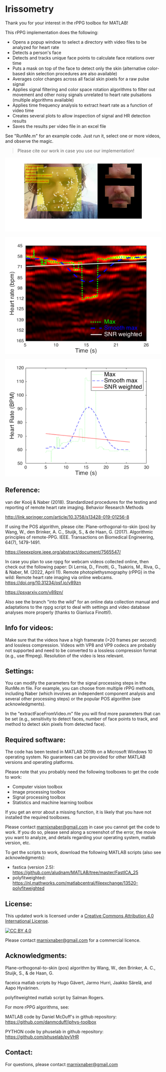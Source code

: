 # Irissometry

Thank you for your interest in the rPPG toolbox for MATLAB!

This rPPG implementation does the following:
- Opens a popup window to select a directory with video files to be analyzed for heart rate
- Detects a person's face
- Detects and tracks unique face points to calculate face rotations over time
- Puts a mask on top of the face to detect only the skin (alternative color-based skin selection procedures are also available)
- Averages color changes across all facial skin pixels for a raw pulse signal
- Applies signal filtering and color space rotation algorithms to filter out movement and other noisy signals unrelated to heart rate pulsations (multiple algorithms available)
- Applies time frequency analysis to extract heart rate as a function of video time 
- Creates several plots to allow inspection of signal and HR detection results
- Saves the results per video file in an excel file

See "RunMe.m" for an example code. Just run it, select one or more videos, and observe the magic.

> Please cite our work in case you use our implementation!

![Example of face detection and tracking](https://github.com/marnixnaber/rPPG/blob/master/images/RPPG_image_output.png)

![Example of time frequency analysis](https://github.com/marnixnaber/rPPG/blob/master/images/RPPG_TFA.png)

![Example of heart rate as a function of video time](https://github.com/marnixnaber/rPPG/blob/master/images/RPPG_HR_time.png)

## Reference:

van der Kooij & Naber (2018). Standardized procedures for the testing and reporting of remote heart rate imaging. Behavior Research Methods

http://link.springer.com/article/10.3758/s13428-019-01256-8

If using the POS algorithm, please cite:
Plane-orthogonal-to-skin (pos) by Wang, W., den Brinker, A. C., Stuijk, S., & de Haan, G. (2017). Algorithmic principles of remote-PPG. IEEE. Transactions on Biomedical Engineering, 64(7), 1479-1491.

https://ieeexplore.ieee.org/abstract/document/7565547/

In case you plan to use rppg for  webcam videos collected online, then check out the following paper:
Di Lernia, D., Finotti, G., Tsakiris, M., Riva, G., & Naber, M. (2022, April 11). Remote photoplethysmography (rPPG) in the wild: Remote heart rate imaging via online webcams. https://doi.org/10.31234/osf.io/v89zn

https://psyarxiv.com/v89zn/

Also see the branch "into the wild" for an online data collection manual and adaptations to the rppg script to deal with settings and video database analyses more properly (thanks to Gianluca Finotti!).


## Info for videos:
Make sure that the videos have a high framerate (>20 frames per second) and lossless compression. Videos with VP8 and VP9 codecs are probably not supported and need to be converted to a lossless compression format (e.g., use ffmpeg). Resolution of the video is less relevant.


## Settings:

You can modify the parameters for the signal processing steps in the RunMe.m file.
For example, you can choose from multiple rPPG methods, including Naber (which involves an independent component analysis and several other processing steps) or the popular POS algorithm (see acknowledgments).

In the "extractFaceFromVideo.m" file you will find more parameters that can be set (e.g., sensitivity to detect faces, number of face points to track, and method to detect skin pixels from detected face).


## Required software:
The code has been tested in MATLAB 2019b on a Microsoft Windows 10 operating system. No guarantees can be provided for other MATLAB versions and operating platforms.

Please note that you probably need the following toolboxes to get the code to work:
- Computer vision toolbox 
- Image processing toolbox 
- Signal processing toolbox
- Statistics and machine learning toolbox

If you get an error about a missing function, it is likely that you have not installed the required toolboxes.

Please contact marnixnaber@gmail.com in case you cannot get the code to work. 
If you do so, please send along a screenshot of the error, the movie you want to analyze, and details regarding your operating system, matlab version, etc.

To get the scripts to work, download the following MATLAB scripts (also see acknowledgments):

- fastica (version 2.5): https://github.com/aludnam/MATLAB/tree/master/FastICA_25
- polyfitweighted: https://nl.mathworks.com/matlabcentral/fileexchange/13520-polyfitweighted



## License:

This updated work is licensed under a
[Creative Commons Attribution 4.0 International License][cc-by-sa].

[![CC BY 4.0][cc-by-image]][cc-by-sa]

[cc-by-sa]: https://creativecommons.org/licenses/by-nc-sa/4.0/
[cc-by-image]: https://i.creativecommons.org/l/by-nc-nd/4.0/88x31.png
<!-- https://i.creativecommons.org/l/by-nc-nd/4.0/88x31.png -->

Please contact marnixnaber@gmail.com for a commercial licence.


## Acknowledgments:

Plane-orthogonal-to-skin (pos) algorithm by Wang, W., den Brinker, A. C., Stuijk, S., & de Haan, G.

faceica matlab scripts by Hugo Gävert, Jarmo Hurri, Jaakko Särelä, and Aapo Hyvärinen.

polyfitweighted matlab script by Salman Rogers.

For more rPPG algorithms, see:

MATLAB code by Daniel McDuff's in github repository:
https://github.com/danmcduff/iphys-toolbox

PYTHON code by phuselab in github repository:
https://github.com/phuselab/pyVHR



## Contact:
For questions, please contact marnixnaber@gmail.com
